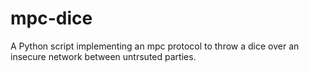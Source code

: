 # mpc-dice

A Python script implementing an mpc protocol to throw a dice over an insecure network between untrsuted parties.
